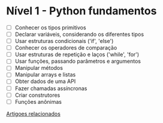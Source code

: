 # Nível 1 - Python fundamentos

- [ ] Conhecer os tipos primitivos
- [ ] Declarar variáveis, considerando os diferentes tipos
- [ ] Usar estruturas condicionais ('if', 'else')
- [ ] Conhecer os operadores de comparação
- [ ] Usar estruturas de repetição e laços ('while', 'for')
- [ ] Usar funções, passando parâmetros e argumentos
- [ ] Manipular métodos
- [ ] Manipular arrays e listas
- [ ] Obter dados de uma API
- [ ] Fazer chamadas assíncronas
- [ ] Criar construtores
- [ ] Funções anônimas

[Artigoes relacionados](https://techguide.sh/pt-BR/path/python/python-fundamentals/)

